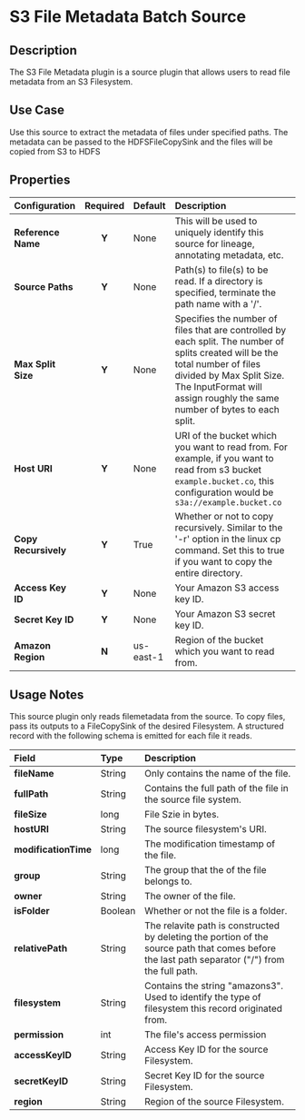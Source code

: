# S3 File Metadata Batch Source

Description
-----------
The S3 File Metadata plugin is a source plugin that allows users to read file metadata from an S3 Filesystem.


Use Case
--------
Use this source to extract the metadata of files under specified paths. The metadata can be passed to the
HDFSFileCopySink and the files will be copied from S3 to HDFS


Properties
----------
| Configuration          | Required | Default   | Description                                                                                                                                                                                                                                                                     |
| :--------------------- | :------: | :------   | :------------------------------------------------------------------------------------------------------------------------------------------------------------------------------------------------------------------------------------------------------------------------------ |
| **Reference Name**     |  **Y**   | None      | This will be used to uniquely identify this source for lineage, annotating metadata, etc.                                                                                                                                                                                       |
| **Source Paths**       |  **Y**   | None      | Path(s) to file(s) to be read. If a directory is specified, terminate the path name with a '/'.                                                                                                                                                                                 |
| **Max Split Size**     |  **Y**   | None      | Specifies the number of files that are controlled by each split. The number of splits created will be the total number of files divided by Max Split Size. The InputFormat will assign roughly the same number of bytes to each split.                                          |
| **Host URI**           |  **Y**   | None      | URI of the bucket which you want to read from. For example, if you want to read from s3 bucket `example.bucket.co`, this configuration would be `s3a://example.bucket.co`                                                                                                       |
| **Copy Recursively**   |  **Y**   | True      | Whether or not to copy recursively. Similar to the '-r' option in the linux cp command. Set this to true if you want to copy the entire directory.                                                                                                                              |
| **Access Key ID**      |  **Y**   | None      | Your Amazon S3 access key ID.                                                                                                                                                                                                                                                   |
| **Secret Key ID**      |  **Y**   | None      | Your Amazon S3 secret key ID.                                                                                                                                                                                                                                                   |
| **Amazon Region**      |  **N**   | us-east-1 | Region of the bucket which you want to read from.                                                                                                                                                                                                                               |

Usage Notes
-----------
This source plugin only reads filemetadata from the source. To copy files, pass its outputs to a FileCopySink of the desired Filesystem.
A structured record with the following schema is emitted for each file it reads.

| Field                  | Type   | Description                                                                                                                                    |
| :--------------------- | :----- | :-------------------------                                                                                                                     |
| **fileName**           | String | Only contains the name of the file.                                                                                                            |
| **fullPath**           | String | Contains the full path of the file in the source file system.                                                                                  |
| **fileSize**           | long   | File Szie in bytes.                                                                                                                            |
| **hostURI**            | String | The source filesystem's URI.                                                                                                                   |
| **modificationTime**   | long   | The modification timestamp of the file.                                                                                                        |
| **group**              | String | The group that the of the file belongs to.                                                                                                     |
| **owner**              | String | The owner of the file.                                                                                                                         |
| **isFolder**           | Boolean| Whether or not the file is a folder.                                                                                                           |
| **relativePath**       | String | The relavite path is constructed by deleting the portion of the source path that comes before the last path separator ("/") from the full path.|
| **filesystem**         | String | Contains the string "amazons3". Used to identify the type of filesystem this record originated from.                                           |
| **permission**         | int    | The file's access permission                                                                                                                   |
| **accessKeyID**        | String | Access Key ID for the source Filesystem.                                                                                                       |
| **secretKeyID**        | String | Secret Key ID for the source Filesystem.                                                                                                       |
| **region**             | String | Region of the source Filesystem.                                                                                                               |

